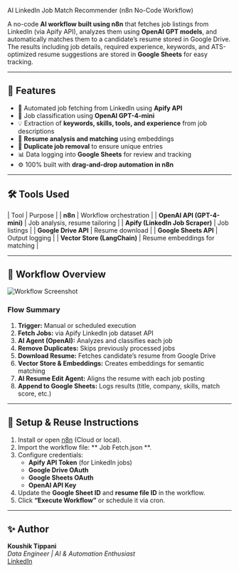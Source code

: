  AI LinkedIn Job Match Recommender (n8n No-Code Workflow)

A no-code **AI workflow built using n8n** that fetches job listings from LinkedIn (via Apify API), analyzes them using **OpenAI GPT models**, and automatically matches them to a candidate’s resume stored in Google Drive.  
The results including job details, required experience, keywords, and ATS-optimized resume suggestions are stored in **Google Sheets** for easy tracking.

---

## 🚀 Features
- 🔄 Automated job fetching from LinkedIn using **Apify API**
- 🧠 Job classification using **OpenAI GPT-4-mini**
- 💡 Extraction of **keywords, skills, tools, and experience** from job descriptions
- 🧾 **Resume analysis and matching** using embeddings
- 🧹 **Duplicate job removal** to ensure unique entries
- 📊 Data logging into **Google Sheets** for review and tracking
- ⚙️ 100% built with **drag-and-drop automation in n8n**

---

## 🛠️ Tools Used
| Tool | Purpose |
| **n8n** | Workflow orchestration |
| **OpenAI API (GPT-4-mini)** | Job analysis, resume tailoring |
| **Apify (LinkedIn Job Scraper)** | Job listings |
| **Google Drive API** | Resume download |
| **Google Sheets API** | Output logging |
| **Vector Store (LangChain)** | Resume embeddings for matching |

---

## 🧩 Workflow Overview
![Workflow Screenshot](workflow_screenshot.png)

### Flow Summary
1. **Trigger:** Manual or scheduled execution  
2. **Fetch Jobs:** via Apify LinkedIn job dataset API  
3. **AI Agent (OpenAI):** Analyzes and classifies each job  
4. **Remove Duplicates:** Skips previously processed jobs  
5. **Download Resume:** Fetches candidate’s resume from Google Drive  
6. **Vector Store & Embeddings:** Creates embeddings for semantic matching  
7. **AI Resume Edit Agent:** Aligns the resume with each job posting  
8. **Append to Google Sheets:** Logs results (title, company, skills, match score, etc.)

---

## 🧾 Setup & Reuse Instructions
1. Install or open [n8n](https://n8n.io/) (Cloud or local).  
2. Import the workflow file: ** Job Fetch.json **.  
3. Configure credentials:
   - **Apify API Token** (for LinkedIn jobs)
   - **Google Drive OAuth**
   - **Google Sheets OAuth**
   - **OpenAI API Key**
4. Update the **Google Sheet ID** and **resume file ID** in the workflow.
5. Click **“Execute Workflow”** or schedule it via cron.

---

## ✨ Author
**Koushik Tippani**  
_Data Engineer | AI & Automation Enthusiast_  
[LinkedIn](https://www.linkedin.com/in/koushik-tippani-b4290820b/)
